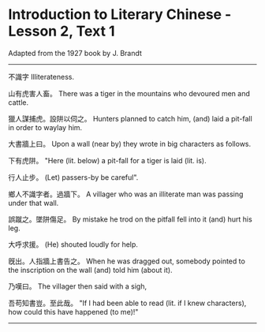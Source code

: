 # Introduction to Literary Chinese - Lesson 2, Text 1

Adapted from the 1927 book by J. Brandt

---

不識字
Illiterateness.

山有虎害人畜。
There was a tiger in the mountains who devoured men and cattle.

獵人謀捕虎。設阱以伺之。
Hunters planned to catch him, (and) laid a pit-fall in order to waylay him.

大書牆上曰。
Upon a wall (near by) they wrote in big characters as follows.

下有虎阱。
"Here (lit. below) a pit-fall for a tiger is laid (lit. is).

行人止步。
(Let) passers-by be careful".

鄉人不識字者。過牆下。
A villager who was an illiterate man was passing under that wall.

誤蹴之。墜阱傷足。
By mistake he trod on the pitfall fell into it (and) hurt his leg.

大呼求援。
(He) shouted loudly for help.

旣出。人指牆上書告之。
When he was dragged out, somebody pointed to the inscription on the wall (and) told him (about it).

乃嘆曰。
The villager then said with a sigh,

吾苟知書豈。至此哉。
"If I had been able to read (lit. if I knew characters), how could this have happened (to me)!"

---

